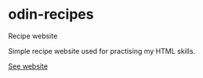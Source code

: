 # odin-recipes
Recipe website

Simple recipe website used for practising my HTML skills.

<a href="https://jfernandez7k.github.io/odin-recipes" target="_blank">See website</a>